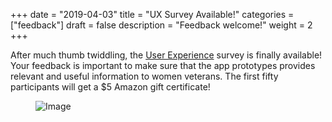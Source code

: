 +++
date = "2019-04-03"
title = "UX Survey Available!"
categories = ["feedback"]
draft = false
description = "Feedback welcome!"
weight = 2
+++

<p>After much thumb twiddling, the <a href = "https://forms.gle/RopgwL8TvtTvUVneA">User Experience</a> survey is finally available! Your feedback is important to make sure that the app prototypes provides relevant and useful information to women veterans.  The first fifty participants will get a $5 Amazon gift certificate!</p>

<figure>
  <img alt="Image" src="/img/kube/HERFlyerV2.PNG">
</figure>